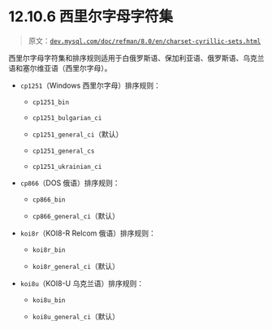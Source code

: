 # 12.10.6 西里尔字母字符集

> 原文：[`dev.mysql.com/doc/refman/8.0/en/charset-cyrillic-sets.html`](https://dev.mysql.com/doc/refman/8.0/en/charset-cyrillic-sets.html)

西里尔字母字符集和排序规则适用于白俄罗斯语、保加利亚语、俄罗斯语、乌克兰语和塞尔维亚语（西里尔字母）。

+   `cp1251`（Windows 西里尔字母）排序规则：

    +   `cp1251_bin`

    +   `cp1251_bulgarian_ci`

    +   `cp1251_general_ci`（默认）

    +   `cp1251_general_cs`

    +   `cp1251_ukrainian_ci`

+   `cp866`（DOS 俄语）排序规则：

    +   `cp866_bin`

    +   `cp866_general_ci`（默认）

+   `koi8r`（KOI8-R Relcom 俄语）排序规则：

    +   `koi8r_bin`

    +   `koi8r_general_ci`（默认）

+   `koi8u`（KOI8-U 乌克兰语）排序规则：

    +   `koi8u_bin`

    +   `koi8u_general_ci`（默认）
